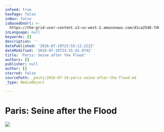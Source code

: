 ```yaml
---
inFeed: true
hasPage: false
inNav: false
isBasedOnUrl: >-
  https://the-grid-user-content.s3-us-west-2.amazonaws.com/d1ca25d6-7d02-4d61-aee8-da67ac0e7548.jpg
inLanguage: null
keywords: []
description: ''
datePublished: '2016-07-19T23:55:12.222Z'
dateModified: '2016-07-19T23:31:42.974Z'
title: 'Paris: Seine after the Flood'
authors: []
publisher: null
author: []
starred: false
sourcePath: _posts/2016-07-19-paris-seine-after-the-flood.md
_type: MediaObject

---
```

# Paris: Seine after the Flood
![](https://the-grid-user-content.s3-us-west-2.amazonaws.com/d1ca25d6-7d02-4d61-aee8-da67ac0e7548.jpg)